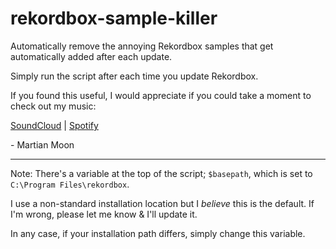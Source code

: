 # rekordbox-sample-killer
Automatically remove the annoying Rekordbox samples that get automatically added after each update.

Simply run the script after each time you update Rekordbox.

If you found this useful, I would appreciate if you could take a moment to check out my music:

[SoundCloud](https://soundcloud.com/martianmoon) | [Spotify](https://open.spotify.com/artist/58zBD9v1ac86uikZ90oJVJ)

\- Martian Moon

***

Note: There's a variable at the top of the script; `$basepath`, which is set to `C:\Program Files\rekordbox`.

I use a non-standard installation location but I *believe* this is the default. If I'm wrong, please let me know & I'll update it.

In any case, if your installation path differs, simply change this variable.

